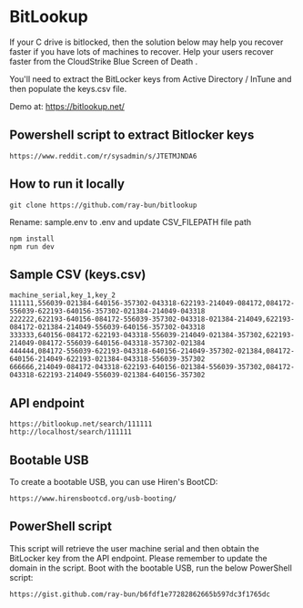 # BitLookup

If your C drive is bitlocked, then the solution below may help you recover faster if you have lots of machines to recover. Help your users recover faster from the CloudStrike Blue Screen of Death .

You'll need to extract the BitLocker keys from Active Directory / InTune and then populate the keys.csv file.

Demo at: https://bitlookup.net/

## Powershell script to extract Bitlocker keys
```
https://www.reddit.com/r/sysadmin/s/JTETMJNDA6
```

## How to run it locally

```
git clone https://github.com/ray-bun/bitlookup
```

Rename: sample.env to .env and update CSV_FILEPATH file path

```
npm install
npm run dev
```

## Sample CSV (keys.csv)

```
machine_serial,key_1,key_2
111111,556039-021384-640156-357302-043318-622193-214049-084172,084172-556039-622193-640156-357302-021384-214049-043318
222222,622193-640156-084172-556039-357302-043318-021384-214049,622193-084172-021384-214049-556039-640156-357302-043318
333333,640156-084172-622193-043318-556039-214049-021384-357302,622193-214049-084172-556039-640156-043318-357302-021384
444444,084172-556039-622193-043318-640156-214049-357302-021384,084172-640156-214049-622193-021384-043318-556039-357302
666666,214049-084172-043318-622193-640156-021384-556039-357302,084172-043318-622193-214049-556039-021384-640156-357302
```

## API endpoint

```
https://bitlookup.net/search/111111
http://localhost/search/111111
```

## Bootable USB

To create a bootable USB, you can use Hiren's BootCD:

```
https://www.hirensbootcd.org/usb-booting/
```

## PowerShell script

This script will retrieve the user machine serial and then obtain the BitLocker key from the API endpoint. Please remember to update the domain in the script. Boot with the bootable USB, run the below PowerShell script:

```
https://gist.github.com/ray-bun/b6fdf1e77282862665b597dc3f1765dc
```
